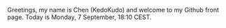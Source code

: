 Greetings, my name is Chen (KedoKudo) and welcome to my Github front page.  Today is Monday, 7 September, 18:10 CEST.